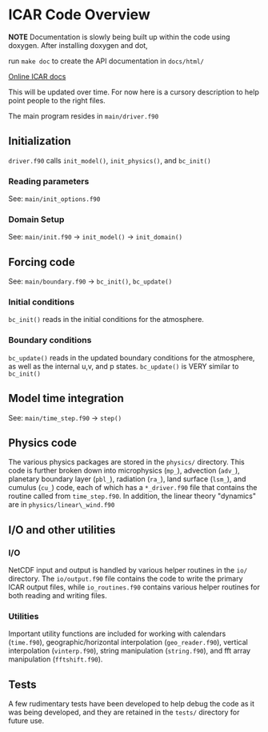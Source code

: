 # ICAR Code Overview
**NOTE** Documentation is slowly being built up within the code using doxygen. After installing doxygen and dot,

run `make doc` to create the API documentation in `docs/html/`

[Online ICAR docs](http://ncar.github.io/icar/ "ICAR docs")

This will be updated over time.  For now here is a cursory description to help point people to the right files.

The main program resides in `main/driver.f90`

## Initialization
`driver.f90` calls `init_model()`, `init_physics()`, and `bc_init()`

### Reading parameters
See: `main/init_options.f90`

### Domain Setup
See: `main/init.f90` -> `init_model()` -> `init_domain()`

## Forcing code
See: `main/boundary.f90` -> `bc_init()`, `bc_update()`

### Initial conditions
`bc_init()` reads in the initial conditions for the atmosphere.

### Boundary conditions
`bc_update()` reads in the updated boundary conditions for the atmosphere, as well as the internal u,v, and p states. `bc_update()` is VERY similar to `bc_init()`

## Model time integration
See: `main/time_step.f90` -> `step()`

## Physics code
The various physics packages are stored in the `physics/` directory.  This code is further broken down into microphysics (`mp_`), advection (`adv_`), planetary boundary layer (`pbl_`), radiation (`ra_`), land surface (`lsm_`), and cumulus (`cu_`) code, each of which has a `*_driver.f90` file that contains the routine called from `time_step.f90`.  In addition, the linear theory "dynamics" are in `physics/linear\_wind.f90`

## I/O and other utilities
### I/O
NetCDF input and output is handled by various helper routines in the `io/` directory.  The `io/output.f90` file contains the code to write the primary ICAR output files, while `io_routines.f90` contains various helper routines for both reading and writing files.

### Utilities
Important utility functions are included for working with calendars (`time.f90`), geographic/horizontal interpolation (`geo_reader.f90`), vertical interpolation (`vinterp.f90`), string manipulation (`string.f90`), and fft array manipulation (`fftshift.f90`).

## Tests
A few rudimentary tests have been developed to help debug the code as it was being developed, and they are retained in the `tests/` directory for future use.
